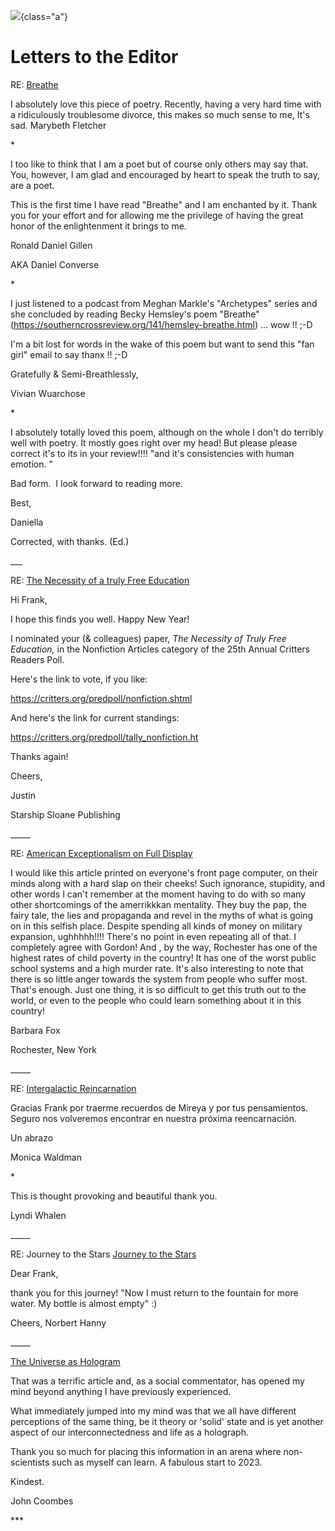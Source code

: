 ![](goya-letter.jpg){class="a"}

# Letters to the Editor

RE: [Breathe](https://southerncrossreview.org/141/hemsley-breathe.html)

I absolutely love this piece of poetry. Recently, having a very hard
time with a ridiculously troublesome divorce, this makes so much sense
to me, It\'s sad. Marybeth Fletcher

\*

I too like to think that I am a poet but of course only others may say
that. You, however, I am glad and encouraged by heart to speak the truth
to say, are a poet. 

This is the first time I have read \"Breathe\" and I am enchanted by it.
Thank you for your effort and for allowing me the privilege of having
the great honor of the enlightenment it brings to me.

Ronald Daniel Gillen

AKA Daniel Converse

\*

I just listened to a podcast from Meghan Markle\'s \"Archetypes\" series
and she concluded by reading Becky Hemsley\'s poem \"Breathe\"
(<https://southerncrossreview.org/141/hemsley-breathe.html>) \... wow !!
;-D

I\'m a bit lost for words in the wake of this poem but want to send this
\"fan girl\" email to say thanx !! ;-D

Gratefully & Semi-Breathlessly,

Vivian Wuarchose

\*

I absolutely totally loved this poem, although on the whole I don't do
terribly well with poetry. It mostly goes right over my head! But please
please correct it's to its in your review!!!! "and it's consistencies
with human emotion. "

Bad form.  I look forward to reading more. 

Best,

Daniella 

Corrected, with thanks. (Ed.)

\_\_\_

RE: [The Necessity of a truly Free Education](https://southerncrossreview.org/145/education-free.html)

Hi Frank,

I hope this finds you well. Happy New Year!

I nominated your (& colleagues) paper, *The Necessity of Truly Free
Education,* in the Nonfiction Articles category of the 25th Annual
Critters Readers Poll.

Here\'s the link to vote, if you like:

<https://critters.org/predpoll/nonfiction.shtml>

And here\'s the link for current standings:

<https://critters.org/predpoll/tally_nonfiction.ht>

Thanks again!

Cheers,

Justin

Starship Sloane Publishing

\_\_\_\_\_

RE: [American Exceptionalism on Full Display](https://southerncrossreview.org/150/gordon-exceptional.html)

I would like this article printed on everyone\'s front page computer, on
their minds along with a hard slap on their cheeks! Such ignorance,
stupidity, and other words I can\'t remember at the moment having to do
with so many other shortcomings of the amerrikkkan mentality. They buy
the pap, the fairy tale, the lies and propaganda and revel in the myths
of what is going on in this selfish place. Despite spending all kinds of
money on military expansion, ughhhhh!!!! There\'s no point in even
repeating all of that. I completely agree with Gordon! And , by the way,
Rochester has one of the highest rates of child poverty in the country!
It has one of the worst public school systems and a high murder rate.
It\'s also interesting to note that there is so little anger towards the
system from people who suffer most. That\'s enough. Just one thing, it
is so difficult to get this truth out to the world, or even to the
people who could learn something about it in this country!

Barbara Fox

Rochester, New York

\_\_\_\_\_

RE: [Intergalactic Reincarnation](https://southerncrossreview.org/150/mireya-intergalactic.html)

Gracias Frank por traerme recuerdos de Mireya y por tus pensamientos.
Seguro nos volveremos encontrar en nuestra próxima reencarnación.

Un abrazo

Monica Waldman

\*

This is thought provoking and beautiful thank you.

Lyndi Whalen

\_\_\_\_\_

RE: Journey to the Stars [Journey to the Stars](https://southerncrossreview.org/149/journey-to-stars.html)

Dear Frank,

thank you for this journey! \"Now I must return to the fountain for more
water. My bottle is almost empty\" :)

Cheers, Norbert Hanny

\_\_\_\_\_

[The Universe as Hologram](https://southerncrossreview.org/9/hologram.htm)

That was a terrific article and, as a social commentator, has opened my
mind beyond anything I have previously experienced.

What immediately jumped into my mind was that we all have different
perceptions of the same thing, be it theory or 'solid' state and is yet
another aspect of our interconnectedness and life as a holograph.

Thank you so much for placing this information in an arena where
non-scientists such as myself can learn. A fabulous start to 2023.

Kindest.

John Coombes

\*\*\*
